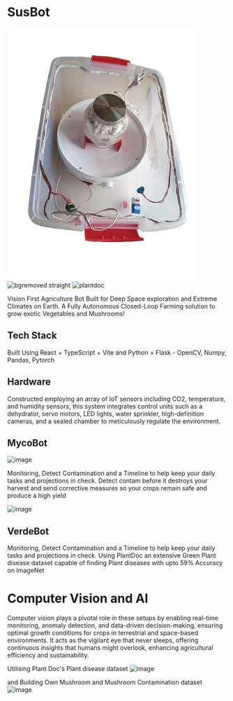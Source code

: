# SusBot

![susbot](https://github.com/Shaburu/Advanced-Mushroom-Habitat-Mush-E/blob/main/bgremoved%20straight.png?raw=true)
![bgremoved straight]([https://github.com/Shaburu/Advanced-Mushroom-Habitat-Mush-E/assets/67481819/b085cd0d-5e4a-4579-9107-077ce0a0dfb5](https://github.com/Shaburu/Advanced-Mushroom-Habitat-Mush-E/blob/main/plantdoc.png))
![plantdoc]([https://github.com/Shaburu/Advanced-Mushroom-Habitat-Mush-E/assets/67481819/d1ee951d-4faa-4ead-a4cb-be0880e0bf49](https://github.com/Shaburu/Advanced-Mushroom-Habitat-Mush-E/blob/main/susbot.png))

Vision First Agriculture Bot Built for Deep Space exploration and Extreme Climates on Earth.
A Fully Autonomous Closed-Loop Farming solution to grow exotic Vegetables and Mushrooms!

## Tech Stack
Built Using React + TypeScript + Vite and Python + Flask - OpenCV, Numpy, Pandas, Pytorch

## Hardware
Constructed employing an array of IoT sensors including CO2, temperature, and humidity sensors, this system integrates control units such as a dehydrator, servo motors, LED lights, water sprinkler, high-definition cameras, and a sealed chamber to meticulously regulate the environment.

## MycoBot
![image](https://github.com/Shaburu/Advanced-Mushroom-Habitat-Mush-E/assets/67481819/4527f2e1-342f-4e07-bf5b-d480208e3667)

Monitoring, Detect Contamination and a Timeline to help keep your daily tasks and projections in check.
Detect contam before it destroys your harvest and send corrective measures so your crops remain safe and produce a high yield
 
![image](https://github.com/Shaburu/Advanced-Mushroom-Habitat-Mush-E/assets/67481819/6ee18bbe-bfd9-4b4f-b4c3-5c8204ae799e)

## VerdeBot

Monitoring, Detect Contamination and a Timeline to help keep your daily tasks and projections in check.
Using PlantDoc an extensive Green Plant disease dataset capable of finding Plant diseases with upto 59% Accuracy on ImageNet

# Computer Vision and AI
Computer vision plays a pivotal role in these setups by enabling real-time monitoring, anomaly detection, and data-driven decision-making, ensuring optimal growth conditions for crops in terrestrial and space-based environments. It acts as the vigilant eye that never sleeps, offering continuous insights that humans might overlook, enhancing agricultural efficiency and sustainability.

Utilising Plant Doc's Plant disease dataset 
![image](https://raw.githubusercontent.com/pratikkayal/PlantDoc-Dataset/master/PlantDoc_Examples.png)

and Building Own Mushroom and Mushroom Contamination dataset 
![image](https://github.com/Shaburu/Advanced-Mushroom-Habitat-Mush-E/assets/67481819/ad867d7d-3b6d-431b-97fc-6a76014e8bde)




